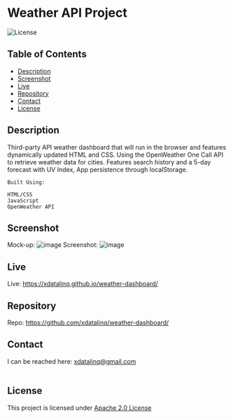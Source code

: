   # Weather API Project
  ![License](https://img.shields.io/badge/License-Apache_2.0-blue.svg)
  
  ## Table of Contents
  * [Description](#description)
  * [Screenshot](#screenshot)
  * [Live](#live)
  * [Repository](#repository)
  * [Contact](#contact)
  * [License](#license)

  ## Description
  
  Third-party API weather dashboard that will run in the browser and features dynamically updated HTML and CSS. Using the OpenWeather One Call API to
  retrieve weather data for cities. Features search history and a 5-day forecast with UV Index, App persistence through localStorage.

    
    Built Using:
    
    HTML/CSS
    JavaScript
    OpenWeather API
 
  ## Screenshot
  Mock-up: ![image](https://user-images.githubusercontent.com/89672040/160684538-4b58cc11-7054-4ac2-a389-30862dea0df3.png)
  Screenshot: ![image](https://user-images.githubusercontent.com/89672040/215296544-f58d17e0-6d22-4626-aaf7-d354350c935e.png)
  
  ## Live
  Live: https://xdatalinq.github.io/weather-dashboard/
  
  ## Repository
  Repo: https://github.com/xdatalinq/weather-dashboard/
  
  ## Contact
  I can be reached here: [xdatalinq@gmail.com](xdatalinq@gmail.com)
 <br></br>
    
  ## License
  This project is licensed under [Apache 2.0 License](https://opensource.org/licenses/Apache-2.0)
